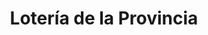 ---
title: "Lotería de la Provincia"
url: /ramos-mejia/loteria-de-la-provincia-avenida-general-san-martin/
shop: lotería
---